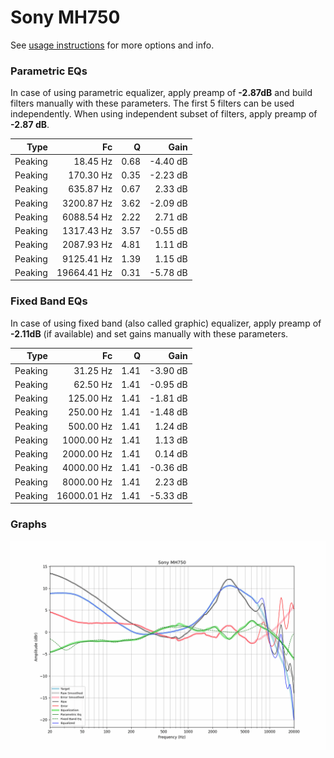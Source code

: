 # Sony MH750
See [usage instructions](https://github.com/jaakkopasanen/AutoEq#usage) for more options and info.

### Parametric EQs
In case of using parametric equalizer, apply preamp of **-2.87dB** and build filters manually
with these parameters. The first 5 filters can be used independently.
When using independent subset of filters, apply preamp of **-2.87 dB**.

| Type    | Fc          |    Q | Gain     |
|--------:|------------:|-----:|---------:|
| Peaking | 18.45 Hz    | 0.68 | -4.40 dB |
| Peaking | 170.30 Hz   | 0.35 | -2.23 dB |
| Peaking | 635.87 Hz   | 0.67 | 2.33 dB  |
| Peaking | 3200.87 Hz  | 3.62 | -2.09 dB |
| Peaking | 6088.54 Hz  | 2.22 | 2.71 dB  |
| Peaking | 1317.43 Hz  | 3.57 | -0.55 dB |
| Peaking | 2087.93 Hz  | 4.81 | 1.11 dB  |
| Peaking | 9125.41 Hz  | 1.39 | 1.15 dB  |
| Peaking | 19664.41 Hz | 0.31 | -5.78 dB |

### Fixed Band EQs
In case of using fixed band (also called graphic) equalizer, apply preamp of **-2.11dB**
(if available) and set gains manually with these parameters.

| Type    | Fc          |    Q | Gain     |
|--------:|------------:|-----:|---------:|
| Peaking | 31.25 Hz    | 1.41 | -3.90 dB |
| Peaking | 62.50 Hz    | 1.41 | -0.95 dB |
| Peaking | 125.00 Hz   | 1.41 | -1.81 dB |
| Peaking | 250.00 Hz   | 1.41 | -1.48 dB |
| Peaking | 500.00 Hz   | 1.41 | 1.24 dB  |
| Peaking | 1000.00 Hz  | 1.41 | 1.13 dB  |
| Peaking | 2000.00 Hz  | 1.41 | 0.14 dB  |
| Peaking | 4000.00 Hz  | 1.41 | -0.36 dB |
| Peaking | 8000.00 Hz  | 1.41 | 2.23 dB  |
| Peaking | 16000.01 Hz | 1.41 | -5.33 dB |

### Graphs
![](./Sony%20MH750.png)